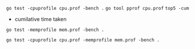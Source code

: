 ```go test -cpuprofile cpu.prof -bench .```
```go tool pprof cpu.prof```
```top5 -cum```
- cumilative time taken

```go test -memprofile mem.prof -bench .```
	
```go test -cpuprofile cpu.prof -memprofile mem.prof -bench .```


